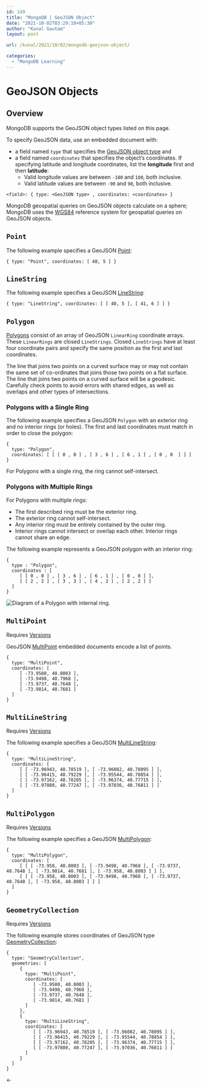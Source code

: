 ```yaml
---
id: 149
title: "MongoDB | GeoJSON Object"
date: "2021-10-02T03:29:10+05:30"
author: "Kunal Gautam"
layout: post

url: /kunal/2021/10/02/mongodb-geojson-object/

categories:
  - "MongoDB Learning"
---
```


# GeoJSON Objects

## Overview

MongoDB supports the GeoJSON object types listed on this page.

To specify GeoJSON data, use an embedded document with:

- a field named `type` that specifies the [GeoJSON object type](#) and
- a field named `coordinates` that specifies the object’s coordinates. If specifying latitude and longitude coordinates, list the **longitude** first and then **latitude**:
  - Valid longitude values are between `-180` and `180`, both inclusive.
  - Valid latitude values are between `-90` and `90`, both inclusive.

```
<field>: { type: <GeoJSON type> , coordinates: <coordinates> }

```

MongoDB geospatial queries on GeoJSON objects calculate on a sphere; MongoDB uses the [WGS84](https://docs.mongodb.com/manual/reference/geojson/../glossary/#term-wgs84) reference system for geospatial queries on GeoJSON objects.

## `Point`

The following example specifies a GeoJSON [Point](https://tools.ietf.org/html/rfc7946#section-3.1.2):

```
{ type: "Point", coordinates: [ 40, 5 ] }

```

## `LineString`

The following example specifies a GeoJSON [LineString](https://tools.ietf.org/html/rfc7946#section-3.1.4):

```
{ type: "LineString", coordinates: [ [ 40, 5 ], [ 41, 6 ] ] }

```

## `Polygon`

[Polygons](https://tools.ietf.org/html/rfc7946#section-3.1.6) consist of an array of GeoJSON `LinearRing` coordinate arrays. These `LinearRings` are closed `LineStrings`. Closed `LineStrings` have at least four coordinate pairs and specify the same position as the first and last coordinates.

The line that joins two points on a curved surface may or may not contain the same set of co-ordinates that joins those two points on a flat surface. The line that joins two points on a curved surface will be a geodesic. Carefully check points to avoid errors with shared edges, as well as overlaps and other types of intersections.

### Polygons with a Single Ring

The following example specifies a GeoJSON `Polygon` with an exterior ring and no interior rings (or holes). The first and last coordinates must match in order to close the polygon:

```
{
  type: "Polygon",
  coordinates: [ [ [ 0 , 0 ] , [ 3 , 6 ] , [ 6 , 1 ] , [ 0 , 0  ] ] ]
}

```

For Polygons with a single ring, the ring cannot self-intersect.

### Polygons with Multiple Rings

For Polygons with multiple rings:

- The first described ring must be the exterior ring.
- The exterior ring cannot self-intersect.
- Any interior ring must be entirely contained by the outer ring.
- Interior rings cannot intersect or overlap each other. Interior rings cannot share an edge.

The following example represents a GeoJSON polygon with an interior ring:

```
{
  type : "Polygon",
  coordinates : [
     [ [ 0 , 0 ] , [ 3 , 6 ] , [ 6 , 1 ] , [ 0 , 0 ] ],
     [ [ 2 , 2 ] , [ 3 , 3 ] , [ 4 , 2 ] , [ 2 , 2 ] ]
  ]
}

```

![Diagram of a Polygon with internal ring.](:/bc4a87391cc64a6c99376c26c57b0fc8)

## `MultiPoint`

Requires [Versions](https://docs.mongodb.com/manual/reference/geojson/../../core/2dsphere/#dsphere-v2)

GeoJSON [MultiPoint](https://tools.ietf.org/html/rfc7946#section-3.1.3) embedded documents encode a list of points.

```
{
  type: "MultiPoint",
  coordinates: [
     [ -73.9580, 40.8003 ],
     [ -73.9498, 40.7968 ],
     [ -73.9737, 40.7648 ],
     [ -73.9814, 40.7681 ]
  ]
}

```

## `MultiLineString`

Requires [Versions](https://docs.mongodb.com/manual/reference/geojson/../../core/2dsphere/#dsphere-v2)

The following example specifies a GeoJSON [MultiLineString](https://tools.ietf.org/html/rfc7946#section-3.1.5):

```
{
  type: "MultiLineString",
  coordinates: [
     [ [ -73.96943, 40.78519 ], [ -73.96082, 40.78095 ] ],
     [ [ -73.96415, 40.79229 ], [ -73.95544, 40.78854 ] ],
     [ [ -73.97162, 40.78205 ], [ -73.96374, 40.77715 ] ],
     [ [ -73.97880, 40.77247 ], [ -73.97036, 40.76811 ] ]
  ]
}

```

## `MultiPolygon`

Requires [Versions](https://docs.mongodb.com/manual/reference/geojson/../../core/2dsphere/#dsphere-v2)

The following example specifies a GeoJSON [MultiPolygon](https://tools.ietf.org/html/rfc7946#section-3.1.7):

```
{
  type: "MultiPolygon",
  coordinates: [
     [ [ [ -73.958, 40.8003 ], [ -73.9498, 40.7968 ], [ -73.9737, 40.7648 ], [ -73.9814, 40.7681 ], [ -73.958, 40.8003 ] ] ],
     [ [ [ -73.958, 40.8003 ], [ -73.9498, 40.7968 ], [ -73.9737, 40.7648 ], [ -73.958, 40.8003 ] ] ]
  ]
}

```

## `GeometryCollection`

Requires [Versions](https://docs.mongodb.com/manual/reference/geojson/../../core/2dsphere/#dsphere-v2)

The following example stores coordinates of GeoJSON type [GeometryCollection](https://tools.ietf.org/html/rfc7946#section-3.1.8):

```
{
  type: "GeometryCollection",
  geometries: [
     {
       type: "MultiPoint",
       coordinates: [
          [ -73.9580, 40.8003 ],
          [ -73.9498, 40.7968 ],
          [ -73.9737, 40.7648 ],
          [ -73.9814, 40.7681 ]
       ]
     },
     {
       type: "MultiLineString",
       coordinates: [
          [ [ -73.96943, 40.78519 ], [ -73.96082, 40.78095 ] ],
          [ [ -73.96415, 40.79229 ], [ -73.95544, 40.78854 ] ],
          [ [ -73.97162, 40.78205 ], [ -73.96374, 40.77715 ] ],
          [ [ -73.97880, 40.77247 ], [ -73.97036, 40.76811 ] ]
       ]
     }
  ]
}

```

←
